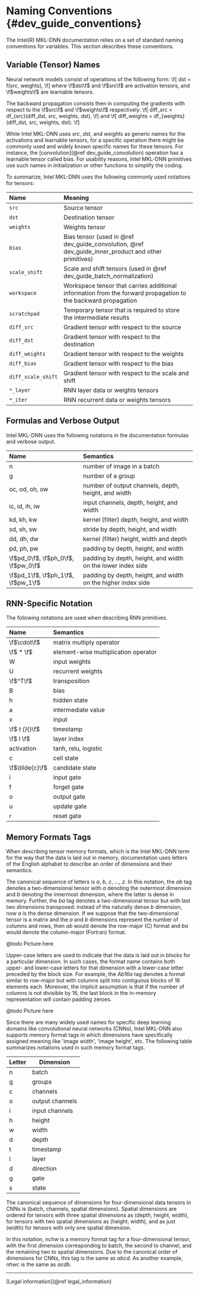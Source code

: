 Naming Conventions {#dev_guide_conventions}
===========================================

The Intel(R) MKL-DNN documentation relies on a set of standard naming
conventions for variables. This section describes these conventions.

## Variable (Tensor) Names

Neural network models consist of operations of the following form:
\f[ dst = f(src, weights), \f]
where \f$dst\f$ and \f$src\f$ are activation tensors, and \f$weights\f$ are
learnable tensors.

The backward propagation consists then in computing the gradients with respect
to the \f$src\f$ and \f$weights\f$ respectively:
\f[ diff\_src = df_{src}(diff\_dst, src, weights, dst), \f] and
\f[ diff\_weights = df_{weights}(diff\_dst, src, weights, dst). \f]

While Intel MKL-DNN uses _src_, _dst_, and _weights_ as generic names for the
activations and learnable tensors, for a specific operation there might be
commonly used and widely known specific names for these tensors.
For instance, the [convolution](@ref dev_guide_convolution) operation has a
learnable tensor called bias. For usability reasons, Intel MKL-DNN primitives
use such names in initialization or other functions to simplify the coding.

To summarize, Intel MKL-DNN uses the following commonly used notations for
tensors:

| Name                  | Meaning
| :-                    | :-
| `src`                 | Source tensor
| `dst`                 | Destination tensor
| `weights`             | Weights tensor
| `bias`                | Bias tensor (used in @ref dev_guide_convolution, @ref dev_guide_inner_product and other primitives)
| `scale_shift`         | Scale and shift tensors (used in @ref dev_guide_batch_normalization)
| `workspace`           | Workspace tensor that carries additional information from the forward propagation to the backward propagation
| `scratchpad`          | Temporary tensor that is required to store the intermediate results
| `diff_src`            | Gradient tensor with respect to the source
| `diff_dst`            | Gradient tensor with respect to the destination
| `diff_weights`        | Gradient tensor with respect to the weights
| `diff_bias`           | Gradient tensor with respect to the bias
| `diff_scale_shift`    | Gradient tensor with respect to the scale and shift
| `*_layer`             | RNN layer data or weights tensors
| `*_iter`              | RNN recurrent data or weights tensors


## Formulas and Verbose Output

Intel MKL-DNN uses the following notations in the documentation formulas and
verbose output.

| Name                                     | Semantics
| :--------------------------------------- | :-
| n                                        | number of image in a batch
| g                                        | number of a group
| oc, od, oh, ow                           | number of output channels, depth, height, and width
| ic, id, ih, iw                           | input channels, depth, height, and width
| kd, kh, kw                               | kernel (filter) depth, height, and width
| sd, sh, sw                               | stride by depth, height, and width
| dd, dh, dw                               | kernel (filter) height, width and depth
| pd, ph, pw                               | padding by depth, height, and width
| \f$pd_0\f$, \f$ph_0\f$, \f$pw_0\f$       | padding by depth, height, and width on the lower index side
| \f$pd_1\f$, \f$ph_1\f$, \f$pw_1\f$       | padding by depth, height, and width on the higher index side


## RNN-Specific Notation

The following notations are used when describing RNN primitives.

| Name            | Semantics
| :-------------- | :----------------------------------
| \f$\cdot\f$     | matrix multiply operator
| \f$ * \f$       | element-wise multiplication operator
| W               | input weights
| U               | recurrent weights
| \f$^T\f$        | transposition
| B               | bias
| h               | hidden state
| a               | intermediate value
| x               | input
| \f$ _t {}_{}\f$ | timestamp
| \f$ l \f$       | layer index
| activation      | tanh, relu, logistic
| c               | cell state
| \f$\tilde{c}\f$ | candidate state
| i               | input gate
| f               | forget gate
| o               | output gate
| u               | update gate
| r               | reset gate


## Memory Formats Tags

When describing tensor memory formats, which is the Intel MKL-DNN term for the
way that the data is laid out in memory, documentation uses letters of the
English alphabet to describe an order of dimensions and their semantics.

The canonical sequence of letters is _a_, _b_, _c_, ..., _z_. In this notation,
the _ab_ tag denotes a two-dimensional tensor with _a_ denoting the outermost
dimension and _b_ denoting the innermost dimension, where the latter is dense in
memory. Further, the _ba_ tag denotes a two-dimensional tensor but with last two
dimensions transposed: instead of the naturally dense _b_ dimension, now _a_ is
the dense dimension. If we suppose that the two-dimensional tensor is a matrix
and the _a_ and _b_ dimensions represent the number of columns and rows, then
_ab_ would denote the row-major (C) format and _ba_ would denote the
column-major (Fortran) format.

@todo Picture here

Upper-case letters are used to indicate that the data is laid out in blocks for
a particular dimension. In such cases, the format name contains both upper- and
lower-case letters for that dimension with a lower-case letter preceded by the
block size. For example, the _Ab16a_ tag denotes a format similar to row-major
but with columns split into contiguous blocks of 16 elements each. Moreover, the
implicit assumption is that if the number of columns is not divisible by 16, the
last block in the in-memory representation will contain padding zeroes.

@todo Picture here

Since there are many widely used names for specific deep learning domains like
convolutional neural networks (CNNs), Intel MKL-DNN also supports memory
format tags in which dimensions have specifically assigned meaning like 'image
width', 'image height', etc. The following table summarizes notations used in
such memory format tags.

| Letter  | Dimension                               |
| ------- | --------------------------------------- |
| n       | batch                                   |
| g       | groups                                  |
| c       | channels                                |
| o       | output channels                         |
| i       | input channels                          |
| h       | height                                  |
| w       | width                                   |
| d       | depth                                   |
| t       | timestamp                               |
| l       | layer                                   |
| d       | direction                               |
| g       | gate                                    |
| s       | state                                   |

The canonical sequence of dimensions for four-dimensional data tensors in CNNs
is (batch, channels, spatial dimensions). Spatial dimensions are ordered for
tensors with three spatial dimensions as (depth, height, width), for tensors
with two spatial dimensions as (height, width), and as just (width) for tensors
with only one spatial dimension.

In this notation, _nchw_ is a memory format tag for a four-dimensional tensor,
with the first dimension corresponding to batch, the second to channel, and
the remaining two to spatial dimensions. Due to the canonical order of
dimensions for CNNs, this tag is the same as _abcd_. As another example, _nhwc_
is the same as _acdb_.

--------
[Legal information](@ref legal_information)
